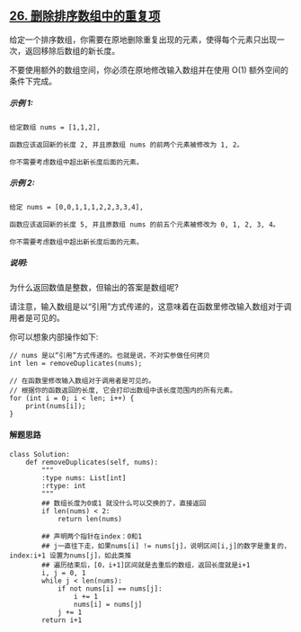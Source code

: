 ## [26. 删除排序数组中的重复项](https://leetcode-cn.com/problems/remove-duplicates-from-sorted-array/)
给定一个排序数组，你需要在原地删除重复出现的元素，使得每个元素只出现一次，返回移除后数组的新长度。

不要使用额外的数组空间，你必须在原地修改输入数组并在使用 O(1) 额外空间的条件下完成。

##### 示例 1:
```
给定数组 nums = [1,1,2], 

函数应该返回新的长度 2, 并且原数组 nums 的前两个元素被修改为 1, 2。 

你不需要考虑数组中超出新长度后面的元素。
```
##### 示例 2:
```
给定 nums = [0,0,1,1,1,2,2,3,3,4],

函数应该返回新的长度 5, 并且原数组 nums 的前五个元素被修改为 0, 1, 2, 3, 4。

你不需要考虑数组中超出新长度后面的元素。
```
##### 说明:

为什么返回数值是整数，但输出的答案是数组呢?

请注意，输入数组是以“引用”方式传递的，这意味着在函数里修改输入数组对于调用者是可见的。

你可以想象内部操作如下:

```
// nums 是以“引用”方式传递的。也就是说，不对实参做任何拷贝
int len = removeDuplicates(nums);

// 在函数里修改输入数组对于调用者是可见的。
// 根据你的函数返回的长度, 它会打印出数组中该长度范围内的所有元素。
for (int i = 0; i < len; i++) {
    print(nums[i]);
}
```

#### 解题思路
```
class Solution:
    def removeDuplicates(self, nums):
        """
        :type nums: List[int]
        :rtype: int
        """
        ## 数组长度为0或1 就没什么可以交换的了，直接返回
        if len(nums) < 2:
            return len(nums)
        
        ## 声明两个指针在index：0和1
        ## j一直往下走，如果nums[i] != nums[j]，说明区间[i,j]的数字是重复的，index:i+1 设置为nums[j]，如此类推
        ## 遍历结束后，[0，i+1]区间就是去重后的数组，返回长度就是i+1
        i, j = 0, 1
        while j < len(nums):
            if not nums[i] == nums[j]:
                i += 1
                nums[i] = nums[j]
            j += 1
        return i+1
```




